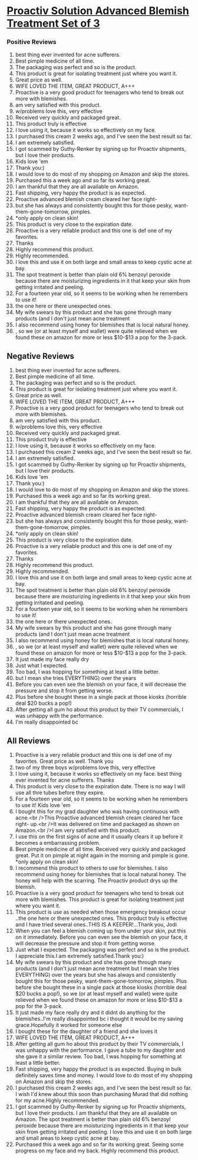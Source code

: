 # [Proactiv Solution Advanced Blemish Treatment Set of 3](https://products.checkmycream.com/products/Proactiv-Solution-Advanced-Blemish-Treatment-Set-of-3.html)

### Positive Reviews

<ol>
      <li>best thing ever invented for acne sufferers.</li>
      <li>Best pimple medicine of all time.</li>
      <li>The packaging was perfect and so is the product.</li>
      <li>This product is great for isolating treatment just where you want it.</li>
      <li>Great price as well.</li>
      <li>WIFE LOVED THE ITEM, GREAT PRODUCT, A+++</li>
      <li>Proactive is a very good product for teenagers who tend to break out more with blemishes.</li>
      <li>am very satisfied with this product.</li>
      <li>w/problems love this, very effective</li>
      <li>Received very quickly and packaged great.</li>
      <li>This product truly is effective  </li>
      <li>I love using it, because it works so effectively on my face.</li>
      <li>I purchased this cream 2 weeks ago, and I&#x27;ve seen the best result so far.</li>
      <li>I am extremely satisfied.</li>
      <li>I got scammed by Guthy-Renker by signing up for Proactiv shipments, but I love their products.  </li>
      <li>Kids love &#x27;em</li>
      <li>Thank you:)</li>
      <li>I would love to do most of my shopping on Amazon and skip the stores.</li>
      <li>Purchased this a week ago and so far its working great.</li>
      <li>I am thankful that they are all available on Amazon.  </li>
      <li>Fast shipping, very happy the product is as expected.  </li>
      <li>Proactive advanced blemish cream cleared her face right-</li>
      <li>but she has always and consistently bought this for those pesky, want-them-gone-tomorrow, pimples.</li>
      <li>*only apply on clean skin!</li>
      <li>This product is very close to the expiration date.</li>
      <li>Proactive is a very reliable product and this one is def one of my favorites.</li>
      <li>Thanks</li>
      <li>Highly recommend this product.</li>
      <li>Highly recommended.</li>
      <li>I love this and use it on both large and small areas to keep cystic acne at bay.</li>
      <li>The spot treatment is better than plain old 6% benzoyl peroxide because there are moisturizing ingredients in it that keep your skin from getting irritated and peeling.</li>
      <li>For a fourteen year old, so it seems to be working when he remembers to use it!  </li>
      <li>the one here or there unexpected ones.  </li>
      <li>My wife swears by this product and she has gone through many products (and I don&#x27;t just mean acne treatment</li>
      <li>I also recommend using honey for blemishes that is local natural honey.</li>
      <li>, so we (or at least myself and wallet) were quite relieved when we found these on amazon for more or less $10-$13 a pop for the 3-pack.</li>
</ol>


<h2>Negative Reviews</h2>
<ol>
<li> best thing ever invented for acne sufferers.</li>
<li> Best pimple medicine of all time.</li>
<li> The packaging was perfect and so is the product.</li>
<li> This product is great for isolating treatment just where you want it.</li>
<li> Great price as well.</li>
<li> WIFE LOVED THE ITEM, GREAT PRODUCT, A+++</li>
<li> Proactive is a very good product for teenagers who tend to break out more with blemishes.</li>
<li> am very satisfied with this product.</li>
<li> w/problems love this, very effective</li>
<li> Received very quickly and packaged great.</li>
<li> This product truly is effective  </li>
<li> I love using it, because it works so effectively on my face.</li>
<li> I purchased this cream 2 weeks ago, and I&#x27;ve seen the best result so far.</li>
<li> I am extremely satisfied.</li>
<li> I got scammed by Guthy-Renker by signing up for Proactiv shipments, but I love their products.  </li>
<li> Kids love &#x27;em</li>
<li> Thank you:)</li>
<li> I would love to do most of my shopping on Amazon and skip the stores.</li>
<li> Purchased this a week ago and so far its working great.</li>
<li> I am thankful that they are all available on Amazon.  </li>
<li> Fast shipping, very happy the product is as expected.  </li>
<li> Proactive advanced blemish cream cleared her face right-</li>
<li> but she has always and consistently bought this for those pesky, want-them-gone-tomorrow, pimples.</li>
<li> *only apply on clean skin!</li>
<li> This product is very close to the expiration date.</li>
<li> Proactive is a very reliable product and this one is def one of my favorites.</li>
<li> Thanks</li>
<li> Highly recommend this product.</li>
<li> Highly recommended.</li>
<li> I love this and use it on both large and small areas to keep cystic acne at bay.</li>
<li> The spot treatment is better than plain old 6% benzoyl peroxide because there are moisturizing ingredients in it that keep your skin from getting irritated and peeling.</li>
<li> For a fourteen year old, so it seems to be working when he remembers to use it!  </li>
<li> the one here or there unexpected ones.  </li>
<li> My wife swears by this product and she has gone through many products (and I don&#x27;t just mean acne treatment</li>
<li> I also recommend using honey for blemishes that is local natural honey.</li>
<li> , so we (or at least myself and wallet) were quite relieved when we found these on amazon for more or less $10-$13 a pop for the 3-pack.</li>
<li> It just made my face really dry</li>
<li> Just what I expected.</li>
<li> Too bad, I was hopping for something at least a little better.</li>
<li> but I mean she tries EVERYTHING) over the years</li>
<li> Before you can even see the blemish on your face, it will decrease the pressure and stop it from getting worse.</li>
<li> Plus before she bought these in a single pack at those kiosks (horrible deal $20 bucks a pop!)</li>
<li> After getting all gum ho about this product by their TV commercials, I was unhappy with the performance.  </li>
<li> I&#x27;m really disappointed bc</li>
</ol>

<h2>All Reviews</h2>

<ol>
    <li> Proactive is a very reliable product and this one is def one of my favorites. Great price as well. Thank you</li>
    <li> two of my three boys w/problems love this, very effective</li>
    <li> I love using it, because it works so effectively on my face. best thing ever invented for acne sufferers. Thanks</li>
    <li> This product is very close to the expiration date. There is no way I will use all thre tubes before they expire.</li>
    <li> For a fourteen year old, so it seems to be working when he remembers to use it!  Kids love &#x27;em</li>
    <li> I bought this for my grad daughter who was having continuous  with acne.&lt;br /&gt;This Proactive advanced blemish cream cleared her face right- up.&lt;br /&gt;It was delivered on time and packaged as shown on Amazon.&lt;br /&gt;I am very satisfied with this product.</li>
    <li> I use this on the first signs of acne and it usually clears it up before it becomes a embarrassing problem.</li>
    <li> Best pimple medicine of all time. Received very quickly and packaged great. Put it on pimple at night again in the morning and pimple is gone. *only apply on clean skin!</li>
    <li> I recommend this product to others to use for blemishes. I also recommend using honey for blemishes that is local natural honey. The honey will help with the scarring. The Proactiv product drys up the blemish.</li>
    <li> Proactive is a very good product for teenagers who tend to break out more with blemishes. This product is great for isolating treatment just where you want it.</li>
    <li> This product is use as needed when those emergency breakout occur ..the one here or there unexpected ones.  This product truly is effective  and I have tried several ones..THIS IS A KEEPER!...Thank you, Jodi</li>
    <li> When you can feel a blemish coming up from under your skin, put this on it immediately. Before you can even see the blemish on your face, it will decrease the pressure and stop it from getting worse.</li>
    <li> Just what I expected. The packaging was perfect and so is the product. I appreciate this.I am extremely satisfied.Thank you:)</li>
    <li> My wife swears by this product and she has gone through many products (and I don&#x27;t just mean acne treatment but I mean she tries EVERYTHING) over the years but she has always and consistently bought this for those pesky, want-them-gone-tomorrow, pimples. Plus before she bought these in a single pack at those kiosks (horrible deal $20 bucks a pop!), so we (or at least myself and wallet) were quite relieved when we found these on amazon for more or less $10-$13 a pop for the 3-pack.</li>
    <li> It just made my face really dry and it didnt do anything for the blemishes..I&#x27;m really disappointed bc i thought it would be my saving grace.Hopefully it worked for someone else</li>
    <li> I bought these for the daughter of a friend and she loves it</li>
    <li> WIFE LOVED THE ITEM, GREAT PRODUCT, A+++</li>
    <li> After getting all gum ho about this product by their TV commercials, I was unhappy with the performance.  I gave a tube to my daughter and she gave it a similar review.  Too bad, I was hopping for something at least a little better.</li>
    <li> Fast shipping, very happy the product is as expected.  Buying in bulk definitely saves time and money.  I would love to do most of my shopping on Amazon and skip the stores.</li>
    <li> I purchased this cream 2 weeks ago, and I&#x27;ve seen the best result so far. I wish I&#x27;d knew about this soon than purchasing Murad that did nothing for my acne.Highly recommended.</li>
    <li> I got scammed by Guthy-Renker by signing up for Proactiv shipments, but I love their products.  I am thankful that they are all available on Amazon.  The spot treatment is better than plain old 6% benzoyl peroxide because there are moisturizing ingredients in it that keep your skin from getting irritated and peeling. I love this and use it on both large and small areas to keep cystic acne at bay.</li>
    <li> Purchased this a week ago and so far its working great. Seeing some progress on my face and my back. Highly recommend this product.</li>
</ol>




